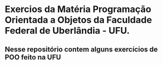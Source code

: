 # Exercios da Matéria Programação Orientada a Objetos da Faculdade Federal de Uberlândia - UFU.
## Nesse repositório contem alguns exercícios de POO feito na UFU
